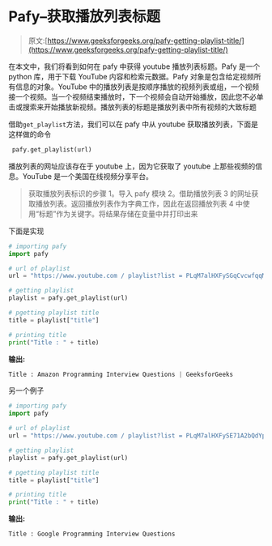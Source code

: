 # Pafy–获取播放列表标题

> 原文:[https://www.geeksforgeeks.org/pafy-getting-playlist-title/](https://www.geeksforgeeks.org/pafy-getting-playlist-title/)

在本文中，我们将看到如何在 pafy 中获得 youtube 播放列表标题。Pafy 是一个 python 库，用于下载 YouTube 内容和检索元数据。Pafy 对象是包含给定视频所有信息的对象。YouTube 中的播放列表是按顺序播放的视频列表或组，一个视频接一个视频。当一个视频结束播放时，下一个视频会自动开始播放，因此您不必单击或搜索来开始播放新视频。播放列表的标题是播放列表中所有视频的大致标题

借助`get_playlist`方法，我们可以在 pafy 中从 youtube 获取播放列表，下面是这样做的命令

```py
 pafy.get_playlist(url)
```

播放列表的网址应该存在于 youtube 上，因为它获取了 youtube 上那些视频的信息。YouTube 是一个美国在线视频分享平台。

> 获取播放列表标识的步骤
> 1。导入 pafy 模块
> 2。借助播放列表
> 3 的网址获取播放列表。返回播放列表作为字典工作，因此在返回播放列表
> 4 中使用“标题”作为关键字。将结果存储在变量中并打印出来

下面是实现

```py
# importing pafy
import pafy 

# url of playlist
url = "https://www.youtube.com / playlist?list = PLqM7alHXFySGqCvcwfqqMrteqWukz9ZoE"

# getting playlist
playlist = pafy.get_playlist(url)

# pgetting playlist title
title = playlist["title"]

# printing title
print("Title : " + title) 
```

**输出:**

```py
Title : Amazon Programming Interview Questions | GeeksforGeeks
```

另一个例子

```py
# importing pafy
import pafy 

# url of playlist
url = "https://www.youtube.com / playlist?list = PLqM7alHXFySE71A2bQdYp37vYr0aReknt"

# getting playlist
playlist = pafy.get_playlist(url)

# pgetting playlist title
title = playlist["title"]

# printing title
print("Title : " + title) 
```

**输出:**

```py
Title : Google Programming Interview Questions
```